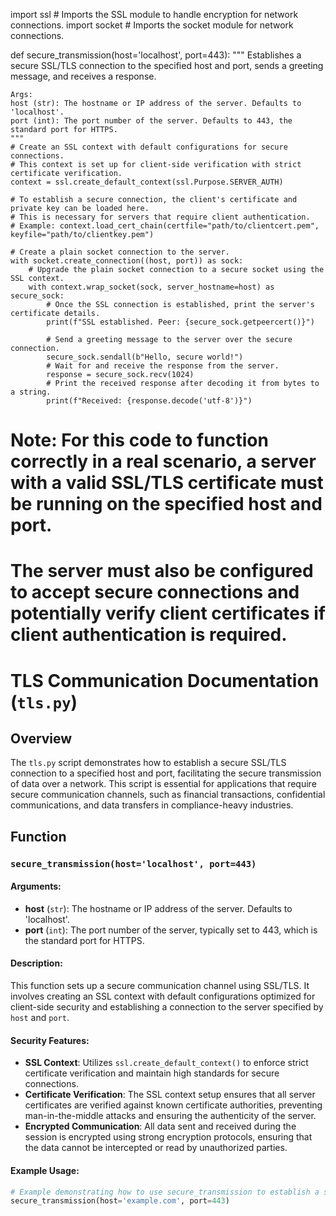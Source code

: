 import ssl  # Imports the SSL module to handle encryption for network connections.
import socket  # Imports the socket module for network connections.

def secure_transmission(host='localhost', port=443):
    """
    Establishes a secure SSL/TLS connection to the specified host and port, sends a greeting message, and receives a response.
    
    Args:
    host (str): The hostname or IP address of the server. Defaults to 'localhost'.
    port (int): The port number of the server. Defaults to 443, the standard port for HTTPS.
    """
    # Create an SSL context with default configurations for secure connections.
    # This context is set up for client-side verification with strict certificate verification.
    context = ssl.create_default_context(ssl.Purpose.SERVER_AUTH)
    
    # To establish a secure connection, the client's certificate and private key can be loaded here.
    # This is necessary for servers that require client authentication.
    # Example: context.load_cert_chain(certfile="path/to/clientcert.pem", keyfile="path/to/clientkey.pem")
    
    # Create a plain socket connection to the server.
    with socket.create_connection((host, port)) as sock:
        # Upgrade the plain socket connection to a secure socket using the SSL context.
        with context.wrap_socket(sock, server_hostname=host) as secure_sock:
            # Once the SSL connection is established, print the server's certificate details.
            print(f"SSL established. Peer: {secure_sock.getpeercert()}")
            
            # Send a greeting message to the server over the secure connection.
            secure_sock.sendall(b"Hello, secure world!")
            # Wait for and receive the response from the server.
            response = secure_sock.recv(1024)
            # Print the received response after decoding it from bytes to a string.
            print(f"Received: {response.decode('utf-8')}")

# Note: For this code to function correctly in a real scenario, a server with a valid SSL/TLS certificate must be running on the specified host and port.
# The server must also be configured to accept secure connections and potentially verify client certificates if client authentication is required.

# TLS Communication Documentation (`tls.py`)

## Overview
The `tls.py` script demonstrates how to establish a secure SSL/TLS connection to a specified host and port, facilitating the secure transmission of data over a network. This script is essential for applications that require secure communication channels, such as financial transactions, confidential communications, and data transfers in compliance-heavy industries.

## Function

### `secure_transmission(host='localhost', port=443)`

#### Arguments:
- **host** (`str`): The hostname or IP address of the server. Defaults to 'localhost'.
- **port** (`int`): The port number of the server, typically set to 443, which is the standard port for HTTPS.

#### Description:
This function sets up a secure communication channel using SSL/TLS. It involves creating an SSL context with default configurations optimized for client-side security and establishing a connection to the server specified by `host` and `port`.

#### Security Features:
- **SSL Context**: Utilizes `ssl.create_default_context()` to enforce strict certificate verification and maintain high standards for secure connections.
- **Certificate Verification**: The SSL context setup ensures that all server certificates are verified against known certificate authorities, preventing man-in-the-middle attacks and ensuring the authenticity of the server.
- **Encrypted Communication**: All data sent and received during the session is encrypted using strong encryption protocols, ensuring that the data cannot be intercepted or read by unauthorized parties.

#### Example Usage:
```python
# Example demonstrating how to use secure_transmission to establish a secure connection
secure_transmission(host='example.com', port=443)
